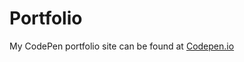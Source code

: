 # Portfolio
My CodePen portfolio site can be found at [Codepen.io](http://codepen.io/KingStilts/full/xwYgdZ/)
